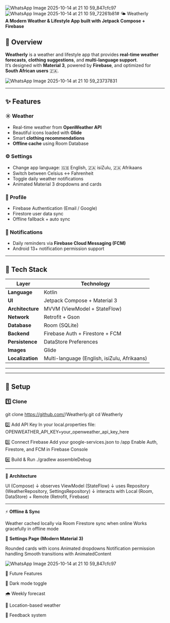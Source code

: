 ![WhatsApp Image 2025-10-14 at 21 10 59_847cfc97](https://github.com/user-attachments/assets/7345dc3b-4953-4bc9-8a6f-b87aefd7665b)![WhatsApp Image 2025-10-14 at 21 10 59_72261b81](https://github.com/user-attachments/assets/d9b78832-299f-4b42-8525-640c7218152b)# 🌤️ Weatherly  
**A Modern Weather & Lifestyle App built with Jetpack Compose + Firebase**

## 📱 **Overview**

**Weatherly** is a weather and lifestyle app that provides **real-time weather forecasts**, **clothing suggestions**, and **multi-language support**.  
It’s designed with **Material 3**, powered by **Firebase**, and optimized for **South African users** 🇿🇦.

![WhatsApp Image 2025-10-14 at 21 10 59_23737831](https://github.com/user-attachments/assets/a07ee52d-3dfe-473f-ba1c-be59e51fd512)


---

## ✨ Features

### ☀️ Weather
- Real-time weather from **OpenWeather API**
- Beautiful icons loaded with **Glide**
- Smart **clothing recommendations**
- **Offline cache** using Room Database

### ⚙️ Settings
- Change app language: 🇬🇧 English, 🇿🇦 isiZulu, 🇿🇦 Afrikaans  
- Switch between Celsius ↔ Fahrenheit  
- Toggle daily weather notifications  
- Animated Material 3 dropdowns and cards  

### 👤 Profile
- Firebase Authentication (Email / Google)
- Firestore user data sync
- Offline fallback + auto sync  

### 🔔 Notifications
- Daily reminders via **Firebase Cloud Messaging (FCM)**  
- Android 13+ notification permission support  

---

## 🧱 Tech Stack

| Layer | Technology |
|-------|-------------|
| **Language** | Kotlin |
| **UI** | Jetpack Compose + Material 3 |
| **Architecture** | MVVM (ViewModel + StateFlow) |
| **Network** | Retrofit + Gson |
| **Database** | Room (SQLite) |
| **Backend** | Firebase Auth + Firestore + FCM |
| **Persistence** | DataStore Preferences |
| **Images** | Glide |
| **Localization** | Multi-language (English, isiZulu, Afrikaans) |

---


---

## 🔑 Setup

### 1️⃣ Clone
git clone https://github.com/<your-username>/Weatherly.git
cd Weatherly

2️⃣ Add API Key
In your local.properties file:
OPENWEATHER_API_KEY=your_openweather_api_key_here

3️⃣ Connect Firebase
Add your google-services.json to /app
Enable Auth, Firestore, and FCM in Firebase Console

4️⃣ Build & Run
./gradlew assembleDebug

---

🧭 **Architecture**

UI (Compose)
 ↓ observes
ViewModel (StateFlow)
 ↓ uses
Repository (WeatherRepository, SettingsRepository)
 ↓ interacts with
Local (Room, DataStore) + Remote (Retrofit, Firebase)

---
⚡ **Offline & Sync**

Weather cached locally via Room
Firestore sync when online
Works gracefully in offline mode

🧩 **Settings Page (Modern Material 3)**

Rounded cards with icons
Animated dropdowns
Notification permission handling
Smooth transitions with AnimatedContent

![WhatsApp Image 2025-10-14 at 21 10 59_847cfc97](https://github.com/user-attachments/assets/f1ad5d3f-aa3a-45a9-b6a1-4033487fea0a)


🚀 Future Features

🌙 Dark mode toggle

🌧 Weekly forecast

📍 Location-based weather

💬 Feedback system
